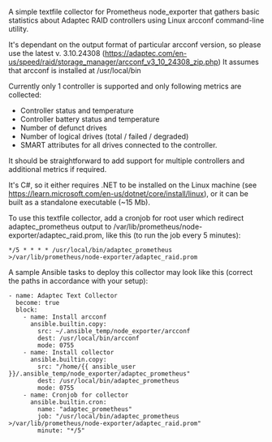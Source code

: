 A simple textfile collector for Prometheus node_exporter that gathers basic statistics about Adaptec RAID controllers using Linux arcconf command-line utility.

It's dependant on the output format of particular arcconf version, so please use the latest v. 3.10.24308 (https://adaptec.com/en-us/speed/raid/storage_manager/arcconf_v3_10_24308_zip.php)
It assumes that arcconf is installed at /usr/local/bin

Currently only 1 controller is supported and only following metrics are collected:
* Controller status and temperature
* Controller battery status and temperature
* Number of defunct drives
* Number of logical drives (total / failed / degraded) 
* SMART attributes for all drives connected to the controller.

It should be straightforward to add support for multiple controllers and additional metrics if required.

It's C#, so it either requires .NET to be installed on the Linux machine (see https://learn.microsoft.com/en-us/dotnet/core/install/linux), or it can be built as a standalone executable (~15 Mb).

To use this textfile collector, add a cronjob for root user which redirect adaptec_prometheus output to /var/lib/prometheus/node-exporter/adaptec_raid.prom, like this (to run the job every 5 minutes):
```
*/5 * * * * /usr/local/bin/adaptec_prometheus >/var/lib/prometheus/node-exporter/adaptec_raid.prom
```
A sample Ansible tasks to deploy this collector may look like this (correct the paths in accordance with your setup):
```
- name: Adaptec Text Collector
  become: true
  block:
    - name: Install arcconf
      ansible.builtin.copy:
        src: ~/.ansible_temp/node_exporter/arcconf
        dest: /usr/local/bin/arcconf
        mode: 0755
    - name: Install collector
      ansible.builtin.copy:
        src: "/home/{{ ansible_user }}/.ansible_temp/node_exporter/adaptec_prometheus"
        dest: /usr/local/bin/adaptec_prometheus
        mode: 0755
    - name: Cronjob for collector
      ansible.builtin.cron:
        name: "adaptec_prometheus"
        job: "/usr/local/bin/adaptec_prometheus >/var/lib/prometheus/node-exporter/adaptec_raid.prom"
        minute: "*/5"
```
